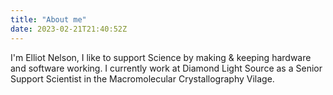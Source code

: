 ```yaml
---
title: "About me"
date: 2023-02-21T21:40:52Z
---
```

I'm Elliot Nelson, I like to support Science by making & keeping hardware and software working. I currently work at Diamond Light Source as a Senior Support Scientist in the Macromolecular Crystallography Vilage. 
